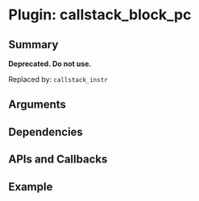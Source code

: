 Plugin: callstack_block_pc
===========

Summary
-------

**Deprecated. Do not use.**

Replaced by: `callstack_instr`

Arguments
---------



Dependencies
------------



APIs and Callbacks
------------------





Example
-------

